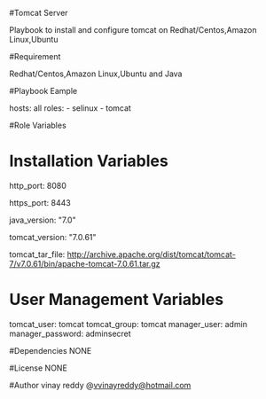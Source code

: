 #Tomcat Server

Playbook to install and configure tomcat on Redhat/Centos,Amazon Linux,Ubuntu

#Requirement

Redhat/Centos,Amazon Linux,Ubuntu and Java

#Playbook Eample

hosts: all
roles:
    - selinux
    - tomcat
    
#Role Variables
 # Installation Variables
 
 http_port: 8080
 
 https_port: 8443
 
 java_version: "7.0"
 
 tomcat_version: "7.0.61"
 
 tomcat_tar_file: http://archive.apache.org/dist/tomcat/tomcat-7/v7.0.61/bin/apache-tomcat-7.0.61.tar.gz
 
 # User Management Variables
 tomcat_user: tomcat
 tomcat_group: tomcat
 manager_user: admin
 manager_password: adminsecret
 
#Dependencies
 NONE
 
#License
 NONE
 
#Author
vinay reddy @vvinayreddy@hotmail.com